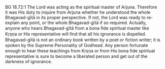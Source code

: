 BG 18.72:1	The Lord was acting as the spiritual master of Arjuna. Therefore it was His duty to inquire from Arjuna whether he understood the whole Bhagavad-gītā in its proper perspective. If not, the Lord was ready to re-explain any point, or the whole Bhagavad-gītā if so required. Actually, anyone who hears Bhagavad-gītā from a bona ﬁde spiritual master like Kṛṣṇa or His representative will ﬁnd that all his ignorance is dispelled. Bhagavad-gītā is not an ordinary book written by a poet or ﬁction writer; it is spoken by the Supreme Personality of Godhead. Any person fortunate enough to hear these teachings from Kṛṣṇa or from His bona ﬁde spiritual representative is sure to become a liberated person and get out of the darkness of ignorance.
